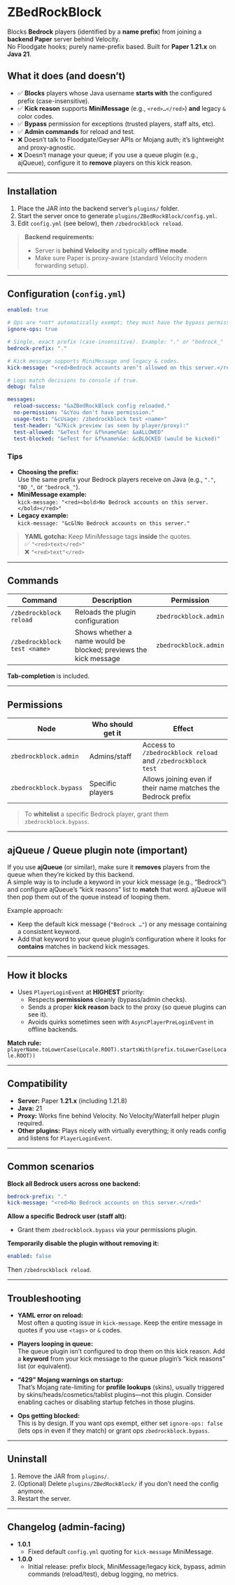 # ZBedRockBlock

Blocks **Bedrock** players (identified by a **name prefix**) from joining a **backend Paper** server behind Velocity.  
No Floodgate hooks; purely name-prefix based. Built for **Paper 1.21.x** on **Java 21**.

## What it does (and doesn’t)

- ✅ **Blocks** players whose Java username **starts with** the configured prefix (case-insensitive).
- ✅ **Kick reason** supports **MiniMessage** (e.g., `<red>…</red>`) **and** legacy `&` color codes.
- ✅ **Bypass** permission for exceptions (trusted players, staff alts, etc).
- ✅ **Admin commands** for reload and test.
- ❌ Doesn’t talk to Floodgate/Geyser APIs or Mojang auth; it’s lightweight and proxy-agnostic.
- ❌ Doesn’t manage your queue; if you use a queue plugin (e.g., ajQueue), configure it to **remove** players on this kick reason.

---

## Installation

1. Place the JAR into the backend server’s `plugins/` folder.
2. Start the server once to generate `plugins/ZBedRockBlock/config.yml`.
3. Edit `config.yml` (see below), then `/zbedrockblock reload`.

> **Backend requirements:**  
> - Server is **behind Velocity** and typically **offline mode**.  
> - Make sure Paper is proxy-aware (standard Velocity modern forwarding setup).

---

## Configuration (`config.yml`)

```yaml
enabled: true

# Ops are *not* automatically exempt; they must have the bypass permission.
ignore-ops: true

# Single, exact prefix (case-insensitive). Example: "." or "bedrock_"
bedrock-prefix: "."

# Kick message supports MiniMessage and legacy & codes.
kick-message: "<red>Bedrock accounts aren’t allowed on this server.</red>"

# Logs match decisions to console if true.
debug: false

messages:
  reload-success: "&aZBedRockBlock config reloaded."
  no-permission: "&cYou don't have permission."
  usage-test: "&cUsage: /zbedrockblock test <name>"
  test-header: "&7Kick preview (as seen by player/proxy):"
  test-allowed: "&eTest for &f%name%&e: &aALLOWED"
  test-blocked: "&eTest for &f%name%&e: &cBLOCKED (would be kicked)"
```

### Tips
- **Choosing the prefix:**  
  Use the same prefix your Bedrock players receive on Java (e.g., `"."`, `"BD_"`, or `"bedrock_"`).
- **MiniMessage example:**  
  `kick-message: "<red><bold>No Bedrock accounts on this server.</bold></red>"`
- **Legacy example:**  
  `kick-message: "&c&lNo Bedrock accounts on this server."`

> **YAML gotcha:** Keep MiniMessage tags **inside** the quotes.  
> ✅ `"<red>text</red>"`  
> ❌ `"<red>text"</red>`

---

## Commands

| Command | Description | Permission |
|---|---|---|
| `/zbedrockblock reload` | Reloads the plugin configuration | `zbedrockblock.admin` |
| `/zbedrockblock test <name>` | Shows whether a name would be blocked; previews the kick message | `zbedrockblock.admin` |

**Tab-completion** is included.

---

## Permissions

| Node | Who should get it | Effect |
|---|---|---|
| `zbedrockblock.admin` | Admins/staff | Access to `/zbedrockblock reload` and `/zbedrockblock test` |
| `zbedrockblock.bypass` | Specific players | Allows joining even if their name matches the Bedrock prefix |

> To **whitelist** a specific Bedrock player, grant them `zbedrockblock.bypass`.

---

## ajQueue / Queue plugin note (important)

If you use **ajQueue** (or similar), make sure it **removes** players from the queue when they’re kicked by this backend.  
A simple way is to include a keyword in your kick message (e.g., “Bedrock”) and configure ajQueue’s “kick reasons” list to **match** that word. ajQueue will then pop them out of the queue instead of looping them.

Example approach:
- Keep the default kick message (`"Bedrock …"`) or any message containing a consistent keyword.
- Add that keyword to your queue plugin’s configuration where it looks for **contains** matches in backend kick messages.

---

## How it blocks

- Uses `PlayerLoginEvent` at **HIGHEST** priority:
  - Respects **permissions** cleanly (bypass/admin checks).
  - Sends a proper **kick reason** back to the proxy (so queue plugins can see it).
  - Avoids quirks sometimes seen with `AsyncPlayerPreLoginEvent` in offline backends.

**Match rule:**  
`playerName.toLowerCase(Locale.ROOT).startsWith(prefix.toLowerCase(Locale.ROOT))`

---

## Compatibility

- **Server:** Paper **1.21.x** (including 1.21.8)
- **Java:** 21
- **Proxy:** Works fine behind Velocity. No Velocity/Waterfall helper plugin required.
- **Other plugins:** Plays nicely with virtually everything; it only reads config and listens for `PlayerLoginEvent`.

---

## Common scenarios

**Block all Bedrock users across one backend:**
```yaml
bedrock-prefix: "."
kick-message: "<red>No Bedrock accounts on this server.</red>"
```

**Allow a specific Bedrock user (staff alt):**
- Grant them `zbedrockblock.bypass` via your permissions plugin.

**Temporarily disable the plugin without removing it:**
```yaml
enabled: false
```
Then `/zbedrockblock reload`.

---

## Troubleshooting

- **YAML error on reload:**  
  Most often a quoting issue in `kick-message`. Keep the entire message in quotes if you use `<tags>` or `&` codes.

- **Players looping in queue:**  
  The queue plugin isn’t configured to drop them on this kick reason. Add a **keyword** from your kick message to the queue plugin’s “kick reasons” list (or equivalent).

- **“429” Mojang warnings on startup:**  
  That’s Mojang rate-limiting for **profile lookups** (skins), usually triggered by skins/heads/cosmetics/tablist plugins—not this plugin. Consider enabling caches or disabling startup fetches in those plugins.

- **Ops getting blocked:**  
  This is by design. If you want ops exempt, either set `ignore-ops: false` (lets ops in even if they match) or grant ops `zbedrockblock.bypass`.

---

## Uninstall

1. Remove the JAR from `plugins/`.
2. (Optional) Delete `plugins/ZBedRockBlock/` if you don’t need the config anymore.
3. Restart the server.

---

## Changelog (admin-facing)

- **1.0.1**
  - Fixed default `config.yml` quoting for `kick-message` MiniMessage.
- **1.0.0**
  - Initial release: prefix block, MiniMessage/legacy kick, bypass, admin commands (reload/test), debug logging, no metrics.
